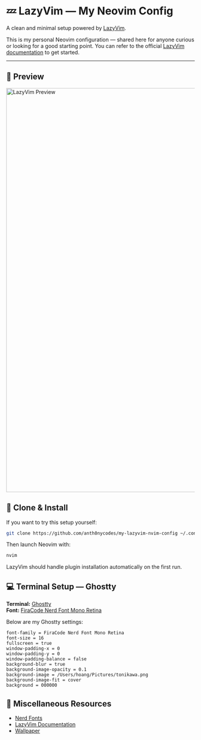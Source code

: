 # 💤 LazyVim — My Neovim Config

A clean and minimal setup powered by [LazyVim](https://github.com/LazyVim/LazyVim).

This is my personal Neovim configuration — shared here for anyone curious or looking for a good starting point. You can refer to the official [LazyVim documentation](https://lazyvim.github.io/installation) to get started.

---

## 📸 Preview

<img width="1920" height="1080" alt="LazyVim Preview" src="https://github.com/user-attachments/assets/d040c64e-afd5-40c9-80ac-a65d16984fe5" />

## 🚀 Clone & Install

If you want to try this setup yourself:
```zsh
git clone https://github.com/anth0nycodes/my-lazyvim-nvim-config ~/.config/nvim
```
Then launch Neovim with:
```zsh
nvim
```
LazyVim should handle plugin installation automatically on the first run.

## 💻 Terminal Setup — Ghostty

**Terminal:** [Ghostty](https://ghostty.org/)  
**Font:** [FiraCode Nerd Font Mono Retina](https://www.nerdfonts.com/font-downloads)

Below are my Ghostty settings:

```
font-family = FiraCode Nerd Font Mono Retina
font-size = 16
fullscreen = true
window-padding-x = 0
window-padding-y = 0
window-padding-balance = false
background-blur = true
background-image-opacity = 0.1
background-image = /Users/hoang/Pictures/tonikawa.png
background-image-fit = cover
background = 000000
```

## 🧰 Miscellaneous Resources
- [Nerd Fonts](https://www.nerdfonts.com/font-downloads)
- [LazyVim Documentation](https://www.lazyvim.org/)
- [Wallpaper](https://wallpapercave.com/w/wp7678278)
